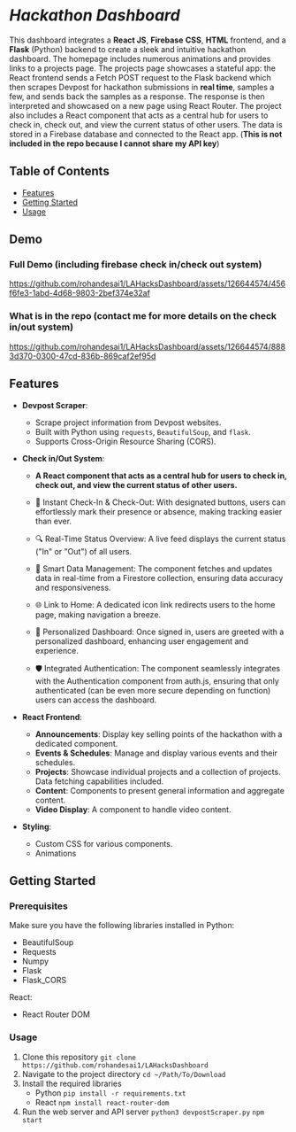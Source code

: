 # ***Hackathon Dashboard***
This dashboard integrates a **React JS**, **Firebase** **CSS**, **HTML** frontend, and a **Flask** (Python) backend to create a sleek and intuitive hackathon dashboard. The homepage includes numerous animations and provides links to a projects page. The projects page showcases a stateful app: the React frontend sends a Fetch POST request to the Flask backend which then scrapes Devpost for hackathon submissions in **real time**, samples a few, and sends back the samples as a response. The response is then interpreted and showcased on a new page using React Router. The project also includes a React component that acts as a central hub for users to check in, check out, and view the current status of other users. The data is stored in a Firebase database and connected to the React app. (**This is not included in the repo because I cannot share my API key**)



## Table of Contents
- [Features](#features)
- [Getting Started](#getting-started)
- [Usage](#usage)
 

## Demo
### Full Demo (including firebase check in/check out system)


https://github.com/rohandesai1/LAHacksDashboard/assets/126644574/456f6fe3-1abd-4d68-9803-2bef374e32af

### What is in the repo (contact me for more details on the check in/out system)
https://github.com/rohandesai1/LAHacksDashboard/assets/126644574/8883d370-0300-47cd-836b-869caf2ef95d

## Features

- **Devpost Scraper**:
  - Scrape project information from Devpost websites.
  - Built with Python using `requests`, `BeautifulSoup`, and `flask`.
  - Supports Cross-Origin Resource Sharing (CORS).
  

- **Check in/Out System**:
  - **A React component that acts as a central hub for users to check in, check out, and view the current status of other users.**

  - 📌 Instant Check-In & Check-Out: With designated buttons, users can effortlessly mark their presence or absence, making tracking easier than ever.
  - 🔍 Real-Time Status Overview: A live feed displays the current status ("In" or "Out") of all users.
  - 🚀 Smart Data Management: The component fetches and updates data in real-time from a Firestore collection, ensuring data accuracy and responsiveness.
  - 🌐 Link to Home: A dedicated icon link redirects users to the home page, making navigation a breeze.
  - 🎨 Personalized Dashboard: Once signed in, users are greeted with a personalized dashboard, enhancing user engagement and experience.
  - 🛡️ Integrated Authentication: The component seamlessly integrates with the Authentication component from auth.js, ensuring that only authenticated (can be even more secure depending on function) users can access the dashboard.
- **React Frontend**:
  - **Announcements**: Display key selling points of the hackathon with a dedicated component.
  - **Events & Schedules**: Manage and display various events and their schedules.
  - **Projects**: Showcase individual projects and a collection of projects. Data fetching capabilities included. 
  - **Content**: Components to present general information and aggregate content.
  - **Video Display**: A component to handle video content.
  
- **Styling**:
  - Custom CSS for various components.
  - Animations


## Getting Started

### Prerequisites

Make sure you have the following libraries installed in Python:
- BeautifulSoup
- Requests
- Numpy
- Flask
- Flask_CORS

React:

- React Router DOM
  
### Usage
1. Clone this repository
   `git clone https://github.com/rohandesai1/LAHacksDashboard`
2. Navigate to the project directory
   `cd ~/Path/To/Download`
3. Install the required libraries
   - Python
   `pip install -r requirements.txt`
   - React
   `npm install react-router-dom`
4. Run the web server and API server
   `python3 devpostScraper.py`
   `npm start`
